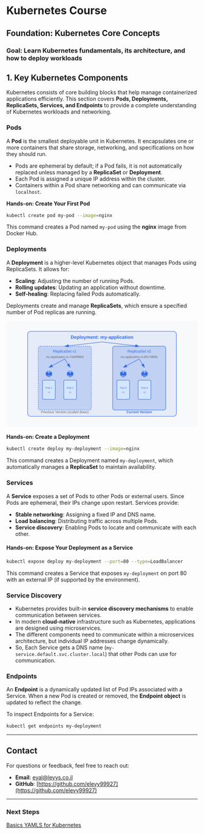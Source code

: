 # Kubernetes Course

## Foundation: Kubernetes Core Concepts

### Goal: Learn Kubernetes fundamentals, its architecture, and how to deploy workloads

## 1. Key Kubernetes Components

Kubernetes consists of core building blocks that help manage containerized applications efficiently. This section covers **Pods, Deployments, ReplicaSets, Services, and Endpoints** to provide a complete understanding of Kubernetes workloads and networking.

### Pods

A **Pod** is the smallest deployable unit in Kubernetes. It encapsulates one or more containers that share storage, networking, and specifications on how they should run.

- Pods are ephemeral by default; if a Pod fails, it is not automatically replaced unless managed by a **ReplicaSet** or **Deployment**.
- Each Pod is assigned a unique IP address within the cluster.
- Containers within a Pod share networking and can communicate via `localhost`.

**Hands-on: Create Your First Pod**
```sh
kubectl create pod my-pod --image=nginx
```
This command creates a Pod named `my-pod` using the **nginx** image from Docker Hub.

### Deployments

A **Deployment** is a higher-level Kubernetes object that manages Pods using ReplicaSets. It allows for:
- **Scaling**: Adjusting the number of running Pods.
- **Rolling updates**: Updating an application without downtime.
- **Self-healing**: Replacing failed Pods automatically.

Deployments create and manage **ReplicaSets**, which ensure a specified number of Pod replicas are running.

<img src="./images/kubernets_deployment.svg">

**Hands-on: Create a Deployment**
```sh
kubectl create deploy my-deployment --image=nginx
```
This command creates a Deployment named `my-deployment`, which automatically manages a **ReplicaSet** to maintain availability.

### Services

A **Service** exposes a set of Pods to other Pods or external users. Since Pods are ephemeral, their IPs change upon restart. Services provide:
- **Stable networking**: Assigning a fixed IP and DNS name.
- **Load balancing**: Distributing traffic across multiple Pods.
- **Service discovery**: Enabling Pods to locate and communicate with each other.

#### **Hands-on: Expose Your Deployment as a Service**
```sh
kubectl expose deploy my-deployment --port=80 --type=LoadBalancer
```
This command creates a Service that exposes `my-deployment` on port 80 with an external IP (if supported by the environment).

### Service Discovery

- Kubernetes provides built-in **service discovery mechanisms** to enable communication between services.
- In modern **cloud-native** infrastructure such as Kubernetes, applications are designed using microservices.
- The different components need to communicate within a microservices architecture, but individual IP addresses change dynamically.
- So, Each Service gets a DNS name (`my-service.default.svc.cluster.local`) that other Pods can use for communication.


### Endpoints

An **Endpoint** is a dynamically updated list of Pod IPs associated with a Service. When a new Pod is created or removed, the **Endpoint object** is updated to reflect the change.

To inspect Endpoints for a Service:
```sh
kubectl get endpoints my-deployment
```


---
## **Contact**
For questions or feedback, feel free to reach out:
- **Email**: eyal@levys.co.il
- **GitHub**: [https://github.com/elevy99927](https://github.com/elevy99927)

---
### **Next Steps**
<A href="./Chapter-03.md">Basics  YAMLS for Kubernetes</A>